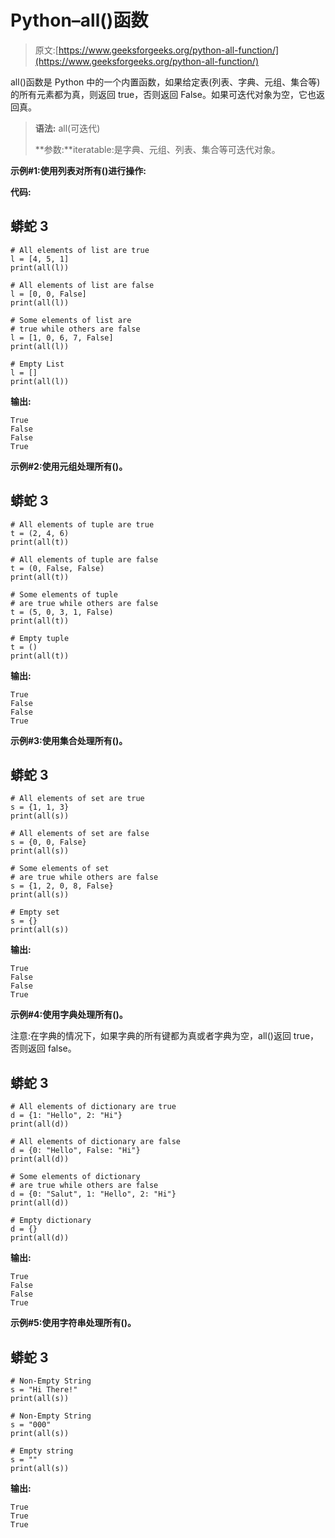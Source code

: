 # Python–all()函数

> 原文:[https://www.geeksforgeeks.org/python-all-function/](https://www.geeksforgeeks.org/python-all-function/)

all()函数是 Python 中的一个内置函数，如果给定表(列表、字典、元组、集合等)的所有元素都为真，则返回 true，否则返回 False。如果可迭代对象为空，它也返回真。

> **语法:** all(可迭代)
> 
> **参数:**iteratable:是字典、元组、列表、集合等可迭代对象。

**示例#1:使用列表对所有()进行操作:**

**代码:**

## 蟒蛇 3

```
# All elements of list are true
l = [4, 5, 1]
print(all(l))

# All elements of list are false
l = [0, 0, False]
print(all(l))

# Some elements of list are
# true while others are false
l = [1, 0, 6, 7, False]
print(all(l))

# Empty List
l = []
print(all(l))
```

**输出:**

```
True
False
False
True
```

**示例#2:使用元组处理所有()。**

## 蟒蛇 3

```
# All elements of tuple are true
t = (2, 4, 6)
print(all(t))

# All elements of tuple are false
t = (0, False, False)
print(all(t))

# Some elements of tuple
# are true while others are false
t = (5, 0, 3, 1, False)
print(all(t))

# Empty tuple
t = ()
print(all(t))
```

**输出:**

```
True
False
False
True
```

**示例#3:使用集合处理所有()。**

## 蟒蛇 3

```
# All elements of set are true
s = {1, 1, 3}
print(all(s))

# All elements of set are false
s = {0, 0, False}
print(all(s))

# Some elements of set
# are true while others are false
s = {1, 2, 0, 8, False}
print(all(s))

# Empty set
s = {}
print(all(s))
```

**输出:**

```
True
False
False
True
```

**示例#4:使用字典处理所有()。**

注意:在字典的情况下，如果字典的所有键都为真或者字典为空，all()返回 true，否则返回 false。

## 蟒蛇 3

```
# All elements of dictionary are true
d = {1: "Hello", 2: "Hi"}
print(all(d))

# All elements of dictionary are false
d = {0: "Hello", False: "Hi"}
print(all(d))

# Some elements of dictionary
# are true while others are false
d = {0: "Salut", 1: "Hello", 2: "Hi"}
print(all(d))

# Empty dictionary
d = {}
print(all(d))
```

**输出:**

```
True
False
False
True
```

**示例#5:使用字符串处理所有()。**

## 蟒蛇 3

```
# Non-Empty String
s = "Hi There!"
print(all(s))

# Non-Empty String
s = "000"
print(all(s))

# Empty string
s = ""
print(all(s))
```

**输出:**

```
True
True
True
```